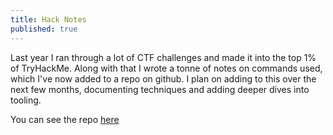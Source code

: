 ```yaml
---
title: Hack Notes
published: true
---
```


Last year I ran through a lot of CTF challenges and made it into the top 1% of TryHackMe.  Along with that I wrote a tonne of notes on commands used, which I've now added to a repo on github.  I plan on adding to this over the next few months, documenting techniques and adding deeper dives into tooling.

You can see the repo [here](https://github.com/ruddles/hack-notes)